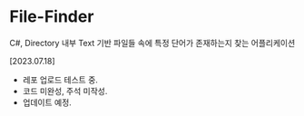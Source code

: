 # File-Finder
C#, Directory 내부 Text 기반 파일들 속에 특정 단어가 존재하는지 찾는 어플리케이션

[2023.07.18]
- 레포 업로드 테스트 중.
- 코드 미완성, 주석 미작성.
- 업데이트 예정.
